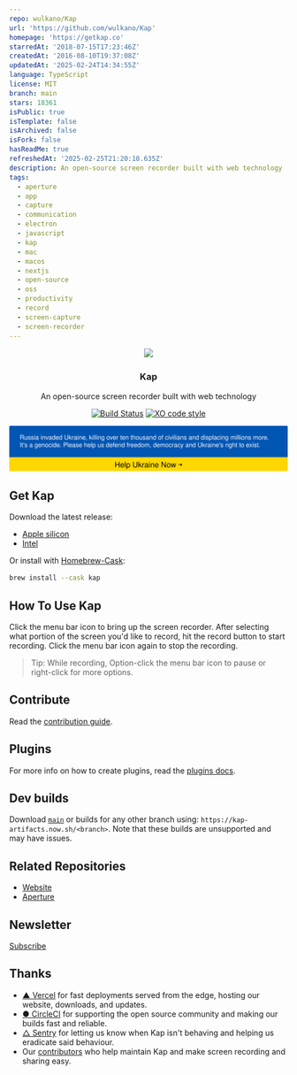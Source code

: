 ```yaml
---
repo: wulkano/Kap
url: 'https://github.com/wulkano/Kap'
homepage: 'https://getkap.co'
starredAt: '2018-07-15T17:23:46Z'
createdAt: '2016-08-10T19:37:08Z'
updatedAt: '2025-02-24T14:34:55Z'
language: TypeScript
license: MIT
branch: main
stars: 18361
isPublic: true
isTemplate: false
isArchived: false
isFork: false
hasReadMe: true
refreshedAt: '2025-02-25T21:20:18.635Z'
description: An open-source screen recorder built with web technology
tags:
  - aperture
  - app
  - capture
  - communication
  - electron
  - javascript
  - kap
  - mac
  - macos
  - nextjs
  - open-source
  - oss
  - productivity
  - record
  - screen-capture
  - screen-recorder
---
```


<p align="center">
  <img src="https://getkap.co/static/favicon/kap.svg" height="64">
  <h3 align="center">Kap</h3>
  <p align="center">An open-source screen recorder built with web technology<p>
  <p align="center"><a href="https://circleci.com/gh/wulkano/kap"><img src="https://circleci.com/gh/wulkano/Kap.svg?style=shield" alt="Build Status"></a> <a href="https://github.com/sindresorhus/xo"><img src="https://img.shields.io/badge/code_style-XO-5ed9c7.svg" alt="XO code style"></a></p>
</p>

[![SWUbanner](https://raw.githubusercontent.com/vshymanskyy/StandWithUkraine/main/banner2-direct.svg)](https://vshymanskyy.github.io/StandWithUkraine/)

## Get Kap

Download the latest release:

- [Apple silicon](https://getkap.co/api/download/arm64)
- [Intel](https://getkap.co/api/download/x64)

Or install with [Homebrew-Cask](https://caskroom.github.io):

```sh
brew install --cask kap
```

## How To Use Kap

Click the menu bar icon to bring up the screen recorder. After selecting what portion of the screen you'd like to record, hit the record button to start recording. Click the menu bar icon again to stop the recording.

> Tip: While recording, Option-click the menu bar icon to pause or right-click for more options.

## Contribute

Read the [contribution guide](contributing.md).

## Plugins

For more info on how to create plugins, read the [plugins docs](docs/plugins.md).

## Dev builds

Download [`main`](https://kap-artifacts.now.sh/main) or builds for any other branch using: `https://kap-artifacts.now.sh/<branch>`. Note that these builds are unsupported and may have issues.

## Related Repositories

- [Website](https://github.com/wulkano/kap-website)
- [Aperture](https://github.com/wulkano/aperture)

## Newsletter

[Subscribe](http://eepurl.com/ch90_1)

## Thanks

- [▲ Vercel](https://vercel.com/) for fast deployments served from the edge, hosting our website, downloads, and updates.
- [● CircleCI](https://circleci.com/) for supporting the open source community and making our builds fast and reliable.
- [△ Sentry](https://sentry.io/) for letting us know when Kap isn't behaving and helping us eradicate said behaviour.
- Our [contributors](https://github.com/wulkano/kap/contributors) who help maintain Kap and make screen recording and sharing easy.
